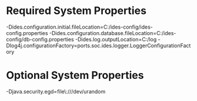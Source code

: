 # Required System Properties

 -Dides.configuration.initial.fileLocation=C:/ides-config/ides-config.properties 
 -Dides.configuration.database.fileLocation=C:/ides-config/db-config.properties 
 -Dides.log.outputLocation=C:/log 
 -Dlog4j.configurationFactory=ports.soc.ides.logger.LoggerConfigurationFactory 

# Optional System Properties

 -Djava.security.egd=file\\:///dev/urandom
